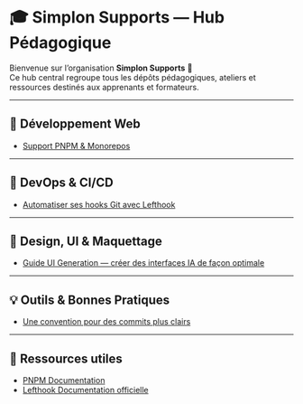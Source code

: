 # 🎓 Simplon Supports — Hub Pédagogique

Bienvenue sur l’organisation **Simplon Supports** 👋  
Ce hub central regroupe tous les dépôts pédagogiques, ateliers et ressources destinés aux apprenants et formateurs.

---

## 🧩 Développement Web

- [Support PNPM & Monorepos](https://github.com/2025-10-CDA-ECO-P6/Simplon-Supports/tree/main/pnpm)

---

## 🐳 DevOps & CI/CD

- [Automatiser ses hooks Git avec Lefthook](https://github.com/2025-10-CDA-ECO-P6/Simplon-Supports/tree/main/lefthook)

---

## 🎨 Design, UI & Maquettage

- [Guide UI Generation — créer des interfaces IA de façon optimale](https://github.com/2025-10-CDA-ECO-P6/tuto-ui-generator)

---

## 💡 Outils & Bonnes Pratiques

- [Une convention pour des commits plus clairs](https://www.atipik.ch/fr/blog/convention-pour-commits-plus-clairs)

---

## 🧰 Ressources utiles

- [PNPM Documentation](https://pnpm.io)
- [Lefthook Documentation officielle](https://evilmartians.github.io/lefthook/)
